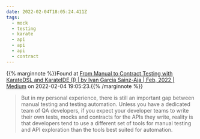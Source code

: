 ```yaml
---
date: 2022-02-04T18:05:24.411Z
tags:
  - mock
  - testing
  - karate
  - api
  - api
  - api
  - contract
---
```

{{% marginnote %}}Found at [From Manual to Contract Testing with KarateDSL and KarateIDE (I) | by Ivan Garcia Sainz-Aja | Feb, 2022 | Medium](https://medium.com/@ivangsa/from-manual-to-contract-testing-with-karatedsl-and-karateide-i-5884f1732680) on 2022-02-04 19:05:23.{{% /marginnote %}}

> But in my personal experience, there is still an important gap between manual testing and testing automation. Unless you have a dedicated team of QA developers, if you expect your developer teams to write their own tests, mocks and contracts for the APIs they write, reality is that developers tend to use a different set of tools for manual testing and API exploration than the tools best suited for automation.

